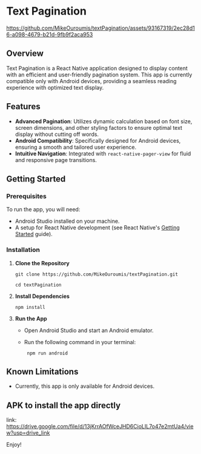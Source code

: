 # Text Pagination


https://github.com/MikeOuroumis/textPagination/assets/93167319/2ec28d16-a098-4679-b21d-9fb9f2aca953




## Overview

Text Pagination is a React Native application designed to display content with an efficient and user-friendly pagination system. This app is currently compatible only with Android devices, providing a seamless reading experience with optimized text display.

## Features

- **Advanced Pagination**: Utilizes dynamic calculation based on font size, screen dimensions, and other styling factors to ensure optimal text display without cutting off words.
- **Android Compatibility**: Specifically designed for Android devices, ensuring a smooth and tailored user experience.
- **Intuitive Navigation**: Integrated with `react-native-pager-view` for fluid and responsive page transitions.

## Getting Started

### Prerequisites

To run the app, you will need:

- Android Studio installed on your machine.
- A setup for React Native development (see React Native's [Getting Started](https://reactnative.dev/docs/getting-started) guide).

### Installation

1. **Clone the Repository**

   ```
   git clone https://github.com/MikeOuroumis/textPagination.git
   ```
   ```
   cd textPagination
   ```

2. **Install Dependencies**

   ```
   npm install
   ```

3. **Run the App**

   - Open Android Studio and start an Android emulator.
   - Run the following command in your terminal:

     ```
      npm run android
     ```

## Known Limitations

- Currently, this app is only available for Android devices.

## APK to install the app directly

link: https://drive.google.com/file/d/13jKrrAOfWceJHD6CioLIL7o47e2mtUa4/view?usp=drive_link

Enjoy!
